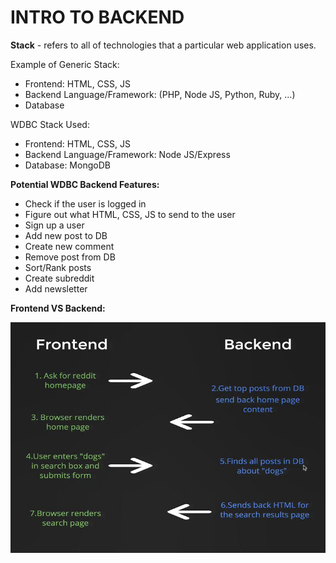 # INTRO TO BACKEND



**Stack** - refers to all of technologies that a particular web application uses.

Example of Generic Stack:

- Frontend: HTML, CSS, JS 
- Backend Language/Framework: (PHP, Node JS, Python, Ruby, ...)
- Database

WDBC Stack Used:

- Frontend: HTML, CSS, JS 
- Backend Language/Framework: Node JS/Express
- Database: MongoDB



**Potential WDBC Backend Features:**

- Check if the user is logged in
- Figure out what HTML, CSS, JS to send to the user
- Sign up a user
- Add new post to DB
- Create new comment
- Remove post from DB
- Sort/Rank posts
- Create subreddit
- Add newsletter



**Frontend VS Backend:** 

![Frontend VS Backend](/img/s20-01.jpg)







